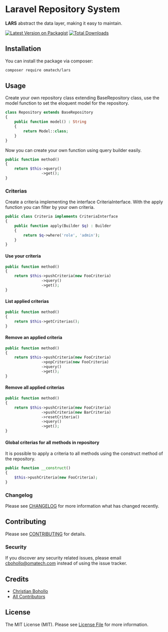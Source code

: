 # Laravel Repository System

**LARS** abstract the data layer, making it easy to maintain.

[![Latest Version on Packagist](https://img.shields.io/packagist/v/omatech/lars.svg?style=flat-square)](https://packagist.org/packages/omatech/lars)
[![Total Downloads](https://img.shields.io/packagist/dt/omatech/lars.svg?style=flat-square)](https://packagist.org/packages/omatech/lars)

## Installation

You can install the package via composer:

```bash
composer require omatech/lars
```

## Usage

Create your own repository class extending BaseRepository class, use the model function to set the eloquent model for the repository.

``` php
class Repository extends BaseRepository
{
    public function model() : String
    {
        return Model::class;
    }
}
```

Now you can create your own function using query builder easily.

``` php
public function method()
{
    return $this->query()
                ->get();
}
```

### Criterias

Create a criteria implementing the interface CriteriaInterface.
With the apply function you can filter by your own criteria.

``` php
public class Criteria implements CriteriaInterface
{
    public function apply(Builder $q) : Builder
    {
        return $q->where('role', 'admin');
    }
}
```

#### Use your criteria

``` php
public function method()
{
    return $this->pushCriteria(new FooCriteria)
                ->query()
                ->get();
}
```

#### List applied criterias

``` php
public function method()
{
    return $this->getCriterias();
}
```

#### Remove an applied criteria

``` php
public function method()
{
    return $this->pushCriteria(new FooCriteria)
                ->popCriteria(new FooCriteria)
                ->query()
                ->get();
}
```

#### Remove all applied criterias

``` php
public function method()
{
    return $this->pushCriteria(new FooCriteria)
                ->pushCriteria(new BarCriteria)
                ->resetCriteria()
                ->query()
                ->get();
}
```

#### Global criterias for all methods in repository

It is possible to apply a criteria to all methods using the construct method of the repository.

``` php
public function __construct()
{
    $this->pushCriteria(new FooCriteria);
}
```

### Changelog

Please see [CHANGELOG](CHANGELOG.md) for more information what has changed recently.

## Contributing

Please see [CONTRIBUTING](CONTRIBUTING.md) for details.

### Security

If you discover any security related issues, please email cbohollo@omatech.com instead of using the issue tracker.

## Credits

- [Christian Bohollo](https://github.com/omatech)
- [All Contributors](../../contributors)

## License

The MIT License (MIT). Please see [License File](LICENSE.md) for more information.